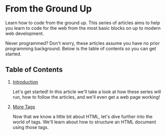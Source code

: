 # From the Ground Up

Learn how to code from the ground up. This series of articles aims to help you
learn to code for  the web from the most basic blocks on up to modern web
development.

Never programmed? Don't worry, these articles assume you have no prior
programming background. Below is the table of contents so you can get started.


## Table of Contents

1. [Introduction](01-introduction.md)

    Let's get started! In this article we'll take a look at how these series
    will run, how to follow the articles, and we'll even get a web page
    working!

2. [More Tags](02-more-tags.md)

    Now that we know a little bit about HTML, let's dive further into the
    world of tags. We'll learn about how to structure an HTML document
    using those tags.